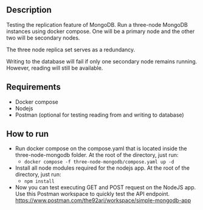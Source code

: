 **Description**
-
Testing the replication feature of MongoDB. Run a three-node MongoDB instances using docker compose. One will be a primary node and the other two will be secondary nodes.

The three node replica set serves as a redundancy.

Writing to the database will fail if only one secondary node remains running. However, reading will still be available.

**Requirements**
-
- Docker compose
- Nodejs
- Postman (optional for testing reading from and writing to database)

**How to run**
-
-  Run docker compose on the compose.yaml that is located inside the three-node-mongodb folder. At the root of the directory, just run:
    - `docker compose -f three-node-mongodb/compose.yaml up -d`
-  Install all node modules required for the nodejs app. At the root of the directory, just run:
   -  `npm install`
-  Now you can test executing GET and POST request on the NodeJS app. Use this Postman workspace to quickly test the API endpoint. https://www.postman.com/the92ari/workspace/simple-mongodb-app